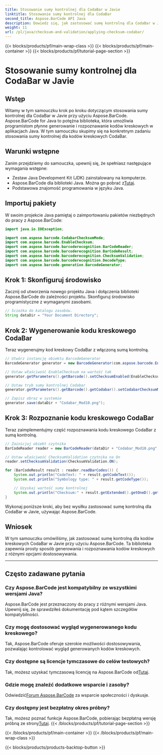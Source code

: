 ```yaml
---
title: Stosowanie sumy kontrolnej dla CodaBar w Javie
linktitle: Stosowanie sumy kontrolnej dla CodaBar
second_title: Aspose.BarCode API Java
description: Dowiedz się, jak zastosować sumę kontrolną dla CodaBar w Javie przy użyciu Aspose.BarCode. Dzięki temu przewodnikowi krok po kroku możesz łatwo generować i rozpoznawać kody kreskowe.
weight: 11
url: /pl/java/checksum-and-validation/applying-checksum-codabar/
---
```


{{< blocks/products/pf/main-wrap-class >}}
{{< blocks/products/pf/main-container >}}
{{< blocks/products/pf/tutorial-page-section >}}

# Stosowanie sumy kontrolnej dla CodaBar w Javie


## Wstęp

Witamy w tym samouczku krok po kroku dotyczącym stosowania sumy kontrolnej dla CodaBar w Javie przy użyciu Aspose.BarCode. Aspose.BarCode for Java to potężna biblioteka, która umożliwia programistom płynne generowanie i rozpoznawanie kodów kreskowych w aplikacjach Java. W tym samouczku skupimy się na konkretnym zadaniu stosowania sumy kontrolnej dla kodów kreskowych CodaBar.

## Warunki wstępne

Zanim przejdziemy do samouczka, upewnij się, że spełniasz następujące wymagania wstępne:

- Zestaw Java Development Kit (JDK) zainstalowany na komputerze.
-  Aspose.BarCode dla biblioteki Java. Można go pobrać z[Tutaj](https://releases.aspose.com/barcode/java/).
- Podstawowa znajomość programowania w języku Java.

## Importuj pakiety

W swoim projekcie Java pamiętaj o zaimportowaniu pakietów niezbędnych do pracy z Aspose.BarCode:

```java
import java.io.IOException;

import com.aspose.barcode.CodabarChecksumMode;
import com.aspose.barcode.EnableChecksum;
import com.aspose.barcode.barcoderecognition.BarCodeReader;
import com.aspose.barcode.barcoderecognition.BarCodeResult;
import com.aspose.barcode.barcoderecognition.ChecksumValidation;
import com.aspose.barcode.barcoderecognition.DecodeType;
import com.aspose.barcode.generation.BarcodeGenerator;
```

## Krok 1: Skonfiguruj środowisko

Zacznij od utworzenia nowego projektu Java i dołączenia biblioteki Aspose.BarCode do zależności projektu. Skonfiguruj środowisko programistyczne z wymaganymi zasobami.

```java
// Ścieżka do katalogu zasobów.
String dataDir = "Your Document Directory";
```

## Krok 2: Wygenerowanie kodu kreskowego CodaBar

Teraz wygenerujmy kod kreskowy CodaBar z włączoną sumą kontrolną.

```java
// Utwórz instancję obiektu BarcodeGenerator
BarcodeGenerator generator = new BarcodeGenerator(com.aspose.barcode.EncodeTypes.CODABAR, "1234567890");

// Ustaw właściwość EnableChecksum na wartość tak
generator.getParameters().getBarcode().setChecksumEnabled(EnableChecksum.YES);

// Ustaw tryb sumy kontrolnej Codabar
generator.getParameters().getBarcode().getCodabar().setCodabarChecksumMode(CodabarChecksumMode.MOD_10);

// Zapisz obraz w systemie
generator.save(dataDir + "Codabar_Mod10.png");
```

## Krok 3: Rozpoznanie kodu kreskowego CodaBar

Teraz zaimplementujmy część rozpoznawania kodu kreskowego CodaBar z sumą kontrolną.

```java
// Zainicjuj obiekt czytnika
BarCodeReader reader = new BarCodeReader(dataDir + "Codabar_Mod10.png", DecodeType.CODABAR);

// Ustaw właściwość ChecksumValidation czytnika na On
reader.setChecksumValidation(ChecksumValidation.ON);

for (BarCodeResult result : reader.readBarCodes()) {
    System.out.println("CodeText: " + result.getCodeText());
    System.out.println("Symbology type: " + result.getCodeType());

    // Uzyskaj wartość sumy kontrolnej
    System.out.println("Checksum:" + result.getExtended().getOneD().getCheckSum());
}
```

Wykonaj poniższe kroki, aby bez wysiłku zastosować sumę kontrolną dla CodaBar w Javie, używając Aspose.BarCode.

## Wniosek

W tym samouczku omówiliśmy, jak zastosować sumę kontrolną dla kodów kreskowych CodaBar w Javie przy użyciu Aspose.BarCode. Ta biblioteka zapewnia prosty sposób generowania i rozpoznawania kodów kreskowych z różnymi opcjami dostosowywania.

---

## Często zadawane pytania

### Czy Aspose.BarCode jest kompatybilny ze wszystkimi wersjami Java?
Aspose.BarCode jest przeznaczony do pracy z różnymi wersjami Java. Upewnij się, że sprawdziłeś dokumentację pod kątem szczegółów kompatybilności.

### Czy mogę dostosować wygląd wygenerowanego kodu kreskowego?
Tak, Aspose.BarCode oferuje szerokie możliwości dostosowywania, pozwalając kontrolować wygląd generowanych kodów kreskowych.

### Czy dostępne są licencje tymczasowe do celów testowych?
 Tak, możesz uzyskać tymczasową licencję na Aspose.BarCode od[Tutaj](https://purchase.aspose.com/temporary-license/).

### Gdzie mogę znaleźć dodatkowe wsparcie i zasoby?
 Odwiedzić[Forum Aspose.BarCode](https://forum.aspose.com/c/barcode/13) za wsparcie społeczności i dyskusje.

### Czy dostępny jest bezpłatny okres próbny?
 Tak, możesz poznać funkcje Aspose.BarCode, pobierając bezpłatną wersję próbną ze strony[Tutaj](https://releases.aspose.com/).
{{< /blocks/products/pf/tutorial-page-section >}}

{{< /blocks/products/pf/main-container >}}
{{< /blocks/products/pf/main-wrap-class >}}

{{< blocks/products/products-backtop-button >}}
